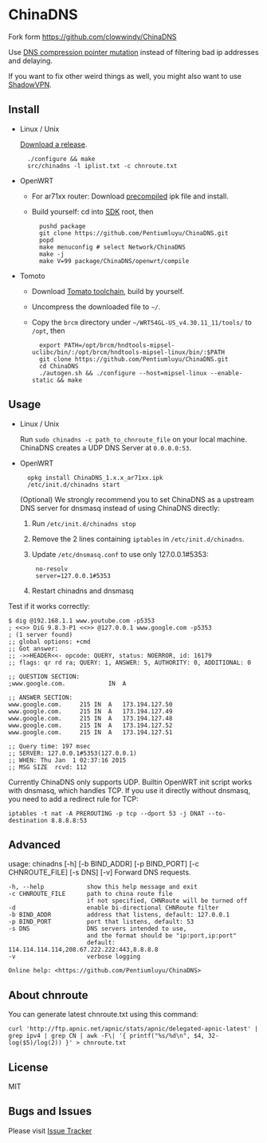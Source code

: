 ChinaDNS
========

Fork form https://github.com/clowwindy/ChinaDNS

Use [DNS compression pointer mutation] instead of filtering bad ip addresses and delaying.

If you want to fix other weird things as well, you might also want to use [ShadowVPN].

Install
-------

* Linux / Unix

    [Download a release].

        ./configure && make
        src/chinadns -l iplist.txt -c chnroute.txt

* OpenWRT
    * For ar71xx router:
      Download [precompiled] ipk file and install.

    * Build yourself:
      cd into [SDK] root, then

            pushd package
            git clone https://github.com/Pentiumluyu/ChinaDNS.git
            popd
            make menuconfig # select Network/ChinaDNS
            make -j
            make V=99 package/ChinaDNS/openwrt/compile

* Tomoto

    * Download [Tomato toolchain], build by yourself.
    * Uncompress the downloaded file to `~/`.
    * Copy the `brcm` directory under
      `~/WRT54GL-US_v4.30.11_11/tools/` to `/opt`, then

            export PATH=/opt/brcm/hndtools-mipsel-uclibc/bin/:/opt/brcm/hndtools-mipsel-linux/bin/:$PATH
            git clone https://github.com/Pentiumluyu/ChinaDNS.git
            cd ChinaDNS
            ./autogen.sh && ./configure --host=mipsel-linux --enable-static && make

Usage
-----

* Linux / Unix

    Run `sudo chinadns -c path_to_chnroute_file` on your local machine. 
    ChinaDNS creates a UDP DNS Server at `0.0.0.0:53`.

* OpenWRT

        opkg install ChinaDNS_1.x.x_ar71xx.ipk
        /etc/init.d/chinadns start

    (Optional) We strongly recommend you to set ChinaDNS as a upstream DNS
    server for dnsmasq instead of using ChinaDNS directly:

    1. Run `/etc/init.d/chinadns stop`
    2. Remove the 2 lines containing `iptables` in `/etc/init.d/chinadns`.
    3. Update `/etc/dnsmasq.conf` to use only 127.0.0.1#5353:

            no-resolv
            server=127.0.0.1#5353

    4. Restart chinadns and dnsmasq

Test if it works correctly:

    $ dig @192.168.1.1 www.youtube.com -p5353
    ; <<>> DiG 9.8.3-P1 <<>> @127.0.0.1 www.google.com -p5353
    ; (1 server found)
    ;; global options: +cmd
    ;; Got answer:
    ;; ->>HEADER<<- opcode: QUERY, status: NOERROR, id: 16179
    ;; flags: qr rd ra; QUERY: 1, ANSWER: 5, AUTHORITY: 0, ADDITIONAL: 0

    ;; QUESTION SECTION:
    ;www.google.com.            IN  A

    ;; ANSWER SECTION:
    www.google.com.     215 IN  A   173.194.127.50
    www.google.com.     215 IN  A   173.194.127.49
    www.google.com.     215 IN  A   173.194.127.48
    www.google.com.     215 IN  A   173.194.127.52
    www.google.com.     215 IN  A   173.194.127.51

    ;; Query time: 197 msec
    ;; SERVER: 127.0.0.1#5353(127.0.0.1)
    ;; WHEN: Thu Jan  1 02:37:16 2015
    ;; MSG SIZE  rcvd: 112

Currently ChinaDNS only supports UDP. Builtin OpenWRT init script works with
dnsmasq, which handles TCP. If you use it directly without dnsmasq, you need to
add a redirect rule for TCP:

    iptables -t nat -A PREROUTING -p tcp --dport 53 -j DNAT --to-destination 8.8.8.8:53

Advanced
--------

  usage: chinadns [-h] [-b BIND_ADDR] [-p BIND_PORT]
         [-c CHNROUTE_FILE] [-s DNS] [-v]
  Forward DNS requests.

    -h, --help            show this help message and exit
    -c CHNROUTE_FILE      path to china route file
                          if not specified, CHNRoute will be turned off
    -d                    enable bi-directional CHNRoute filter
    -b BIND_ADDR          address that listens, default: 127.0.0.1
    -p BIND_PORT          port that listens, default: 53
    -s DNS                DNS servers intended to use,
                          and the format should be "ip:port,ip:port"
                          default: 114.114.114.114,208.67.222.222:443,8.8.8.8
    -v                    verbose logging

    Online help: <https://github.com/Pentiumluyu/ChinaDNS>

About chnroute
--------------

You can generate latest chnroute.txt using this command:

    curl 'http://ftp.apnic.net/apnic/stats/apnic/delegated-apnic-latest' | grep ipv4 | grep CN | awk -F\| '{ printf("%s/%d\n", $4, 32-log($5)/log(2)) }' > chnroute.txt


License
-------
MIT

Bugs and Issues
----------------
Please visit [Issue Tracker]


[Issue Tracker]:        https://github.com/Pentiumluyu/ChinaDNS/issues?state=open
[Download precompiled]: https://sourceforge.net/projects/chinadns/files/dist/
[Download a release]:   https://github.com/Pentiumluyu/ChinaDNS/releases
[SDK]:                  http://wiki.openwrt.org/doc/howto/obtain.firmware.sdk
[ShadowVPN]:            https://github.com/clowwindy/ShadowVPN
[Tomato toolchain]:     http://downloads.linksysbycisco.com/downloads/WRT54GL_v4.30.11_11_US.tgz
[weird things]:         http://en.wikipedia.org/wiki/Great_Firewall_of_China#Blocking_methods
[DNS compression pointer mutation]: https://gist.github.com/klzgrad/f124065c0616022b65e5
[precompiled]:          https://github.com/Pentiumluyu/ChinaDNS/releases/tag/1.2.2
